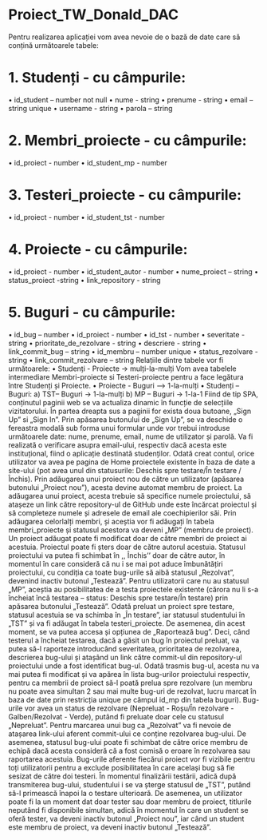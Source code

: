 # Proiect_TW_Donald_DAC
Pentru realizarea aplicației vom avea nevoie de o bază de date care să conțină următoarele tabele:
# 1.	Studenți - cu câmpurile:
•	id_student – number not null
•	nume - string
•	prenume - string
•	email – string unique
•	username - string
•	parola – string
# 2.	Membri_proiecte - cu câmpurile:
•	id_proiect - number
•	id_student_mp - number
# 3.	Testeri_proiecte - cu câmpurile:
•	id_proiect - number
•	id_student_tst - number
# 4.	Proiecte - cu câmpurile:
•	id_proiect - number
•	id_student_autor - number
•	nume_proiect – string
•	status_proiect -string
•	link_repository - string
# 5.	Buguri - cu câmpurile:
•	id_bug – number
•	id_proiect - number
•	id_tst - number
•	severitate - string
•	prioritate_de_rezolvare - string
•	descriere - string
•	link_commit_bug – string
•	id_membru – number unique
•	status_rezolvare - string
•	link_commit_rezolvare – string
Relațiile dintre tabele vor fi următoarele:
•	Studenți - Proiecte -> mulți-la-mulți 
Vom avea tabelele intermediare Membri-proiecte si Testeri-proiecte pentru a face legătura între Studenți și Proiecte.
•	Proiecte - Buguri –> 1-la-mulți
•	Studenți – Buguri:
a)	TST– Buguri -> 1-la-mulți
b)	MP – Buguri -> 1-la-1
Fiind de tip SPA, conținutul paginii web se va actualiza dinamic în funcție de selecțiile vizitatorului. În partea dreapta sus a paginii for exista doua butoane, „Sign Up” si „Sign In”. Prin apăsarea butonului de „Sign Up”, se va deschide o fereastra modală sub forma unui formular unde vor trebui introduse următoarele date: nume, prenume, email, nume de utilizator și parolă. Va fi realizată o verificare asupra email-ului, respectiv dacă acesta este instituțional, fiind o aplicație destinată studenților. Odată creat contul, orice utilizator va avea pe pagina de Home proiectele existente în baza de date a site-ului (pot avea unul din statusurile: Deschis spre testare/În testare /Închis).
Prin adăugarea unui proiect nou de către un utilizator (apăsarea butonului „Proiect nou”), acesta devine automat membru de proiect. La adăugarea unui proiect, acesta trebuie să specifice numele proiectului, să atașeze un link către repository-ul de GitHub unde este încărcat proiectul și să completeze numele și adresele de email ale coechipierilor săi. Prin adăugarea celorlalți membri, și aceștia vor fi adăugați în tabela membri_proiecte și statusul acestora va deveni „MP” (membru de proiect).
Un proiect adăugat poate fi modificat doar de către membri de proiect ai acestuia. Proiectul poate fi șters doar de către autorul acestuia. Statusul proiectului va putea fi schimbat în ,, Închis’’ doar de către autor, în momentul în care consideră că nu i se mai pot aduce îmbunătățiri proiectului, cu condiția ca toate bug-urile să aibă statusul „Rezolvat”, devenind inactiv butonul „Testează”.
Pentru utilizatorii care nu au statusul „MP”, aceștia au posibilitatea de a testa proiectele existente (cărora nu li s-a încheiat încă testarea – status: Deschis spre testare/În testare) prin apăsarea butonului „Testează”. Odată preluat un proiect spre testare, statusul acestuia se va schimba în „În testare”, iar statusul studentului în „TST” și va fi adăugat în tabela testeri_proiecte. De asemenea, din acest moment, se va putea accesa și opțiunea de „Raportează bug”. Deci, când testerul a încheiat testarea, dacă a găsit un bug în proiectul preluat, va putea să-l raporteze introducând severitatea, prioritatea de rezolvarea, descrierea bug-ului și atașând un link către commit-ul din repository-ul proiectului unde a fost identificat bug-ul.
Odată trasmis bug-ul, acesta nu va mai putea fi modificat și va apărea în lista bug-urilor proiectului respectiv, pentru ca membrii de proiect să-l poată prelua spre rezolvare (un membru nu poate avea simultan 2 sau mai multe bug-uri de rezolvat, lucru marcat în baza de date prin restricția unique pe câmpul id_mp din tabela buguri). Bug-urile vor avea un status de rezolvare (Nepreluat - Roșu/În rezolvare - Galben/Rezolvat - Verde), putând fi preluate doar cele cu statusul „Nepreluat”. Pentru marcarea unui bug ca „Rezolvat” va fi nevoie de atașarea link-ului aferent commit-ului ce conține rezolvarea bug-ului. De asemenea, statusul bug-ului poate fi schimbat de către orice membru de echipă dacă acesta consideră că a fost comisă o eroare în rezolvarea sau raportarea acestuia. 
Bug-urile aferente fiecărui proiect vor fi vizibile pentru toți utilizatorii pentru a exclude posibilitatea în care același bug să fie sesizat de către doi testeri. În momentul finalizării testării, adică după transmiterea bug-ului, studentului i se va șterge statusul de „TST”, putând să-l primească înapoi la o testare ulterioară.
De asemenea, un utilizator poate fi la un moment dat doar tester sau doar membru de proiect, titlurile neputând fi disponibile simultan, adică în momentul în care un student se oferă tester, va deveni inactiv butonul „Proiect nou”, iar când un student este membru de proiect, va deveni inactiv butonul „Testează”.
